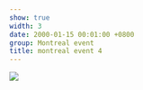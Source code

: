 ```yaml
---
show: true
width: 3
date: 2000-01-15 00:01:00 +0800
group: Montreal event
title: montreal event 4
---
```

<div>
<a href="/assets/images/photos/montreal event/20230827-DSC09756.jpg" target="_blank">
    <img data-src="/assets/images/photos/montreal event/20230827-DSC09756.jpg" class="lazy w-100 rounded-xl" src="{{ '/assets/images/empty_300x200.png' | relative_url }}">
</a>
</div>
